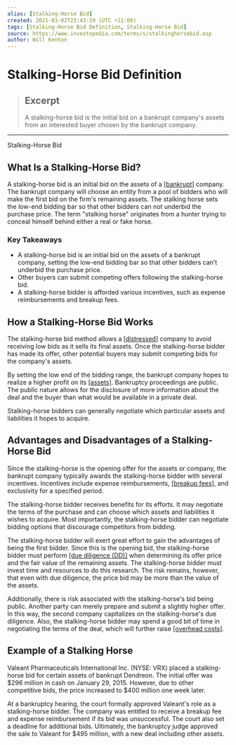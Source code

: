 ```yaml
---
alias: [Stalking-Horse Bid]
created: 2021-03-02T23:43:19 (UTC +11:00)
tags: [Stalking-Horse Bid Definition, Stalking-Horse Bid]
source: https://www.investopedia.com/terms/s/stalkinghorsebid.asp
author: Will Kenton
---
```


# Stalking-Horse Bid Definition

> ## Excerpt
> A stalking-horse bid is the initial bid on a bankrupt company's assets from an interested buyer chosen by the bankrupt company.

---

Stalking-Horse Bid
## What Is a Stalking-Horse Bid?

A stalking-horse bid is an initial bid on the assets of a [[bankrupt]](https://www.investopedia.com/terms/b/bankruptcy.asp) company. The bankrupt company will choose an entity from a pool of bidders who will make the first bid on the firm's remaining assets. The stalking horse sets the low-end bidding bar so that other bidders can not underbid the purchase price. The term "stalking horse" originates from a hunter trying to conceal himself behind either a real or fake horse.

### Key Takeaways

-   A stalking-horse bid is an initial bid on the assets of a bankrupt company, setting the low-end bidding bar so that other bidders can’t underbid the purchase price. 
-   Other buyers can submit competing offers following the stalking-horse bid. 
-   A stalking-horse bidder is afforded various incentives, such as expense reimbursements and breakup fees.

## How a Stalking-Horse Bid Works

The stalking-horse bid method allows a [[distressed]](https://www.investopedia.com/terms/f/financial_distress.asp) company to avoid receiving low bids as it sells its final assets. Once the stalking-horse bidder has made its offer, other potential buyers may submit competing bids for the company's assets.

By setting the low end of the bidding range, the bankrupt company hopes to realize a higher profit on its [[assets]](https://www.investopedia.com/terms/a/asset.asp). Bankruptcy proceedings are public. The public nature allows for the disclosure of more information about the deal and the buyer than what would be available in a private deal.

Stalking-horse bidders can generally negotiate which particular assets and liabilities it hopes to acquire.

## Advantages and Disadvantages of a Stalking-Horse Bid

Since the stalking-horse is the opening offer for the assets or company, the bankrupt company typically awards the stalking-horse bidder with several incentives. Incentives include expense reimbursements, [[breakup fees]](https://www.investopedia.com/terms/b/breakup-fee.asp), and exclusivity for a specified period. 

The stalking-horse bidder receives benefits for its efforts. It may negotiate the terms of the purchase and can choose which assets and liabilities it wishes to acquire. Most importantly, the stalking-horse bidder can negotiate bidding options that discourage competitors from bidding.

The stalking-horse bidder will exert great effort to gain the advantages of being the first bidder. Since this is the opening bid, the stalking-horse bidder must perform [[due diligence (DD)]](https://www.investopedia.com/terms/d/duediligence.asp) when determining its offer price and the fair value of the remaining assets. The stalking-horse bidder must invest time and resources to do this research. The risk remains, however, that even with due diligence, the price bid may be more than the value of the assets. 

Additionally, there is risk associated with the stalking-horse's bid being public. Another party can merely prepare and submit a slightly higher offer. In this way, the second company capitalizes on the stalking-horse's due diligence. Also, the stalking-horse bidder may spend a good bit of time in negotiating the terms of the deal, which will further raise [[overhead costs]](https://www.investopedia.com/terms/o/overhead.asp).

## Example of a Stalking Horse

Valeant Pharmaceuticals International Inc. (NYSE: VRX) placed a stalking-horse bid for certain assets of bankrupt Dendreon. The initial offer was $296 million in cash on January 29, 2015. However, due to other competitive bids, the price increased to $400 million one week later.

At a bankruptcy hearing, the court formally approved Valeant's role as a stalking-horse bidder. The company was entitled to receive a breakup fee and expense reimbursement if its bid was unsuccessful. The court also set a deadline for additional bids. Ultimately, the bankruptcy judge approved the sale to Valeant for $495 million, with a new deal including other assets.
